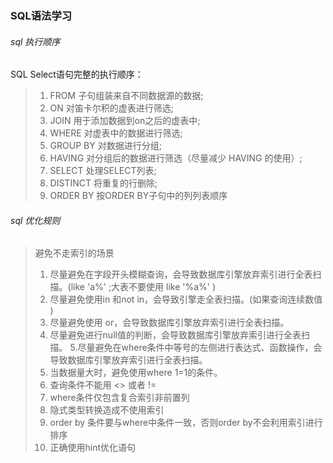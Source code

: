 ### SQL语法学习

###### sql 执行顺序

 SQL Select语句完整的执行顺序： 
> 1. FROM 子句组装来自不同数据源的数据;
> 2. ON 对笛卡尔积的虚表进行筛选;
> 3. JOIN 用于添加数据到on之后的虚表中;
> 4. WHERE 对虚表中的数据进行筛选;
> 5. GROUP BY 对数据进行分组;
> 6. HAVING 对分组后的数据进行筛选（尽量减少 HAVING 的使用）;
> 7. SELECT 处理SELECT列表;
> 8. DISTINCT 将重复的行删除;
> 9. ORDER BY 按ORDER BY子句中的列列表顺序

###### sql 优化规则

>  避免不走索引的场景
>  1. 尽量避免在字段开头模糊查询，会导致数据库引擎放弃索引进行全表扫描。(like 'a%' ;大表不要使用 like '%a%' )
>  2. 尽量避免使用in 和not in，会导致引擎走全表扫描。(如果查询连续数值 )
>  3. 尽量避免使用 or，会导致数据库引擎放弃索引进行全表扫描。
>  4. 尽量避免进行null值的判断，会导致数据库引擎放弃索引进行全表扫描。
>  5.尽量避免在where条件中等号的左侧进行表达式、函数操作，会导致数据库引擎放弃索引进行全表扫描。
>  6. 当数据量大时，避免使用where 1=1的条件。
>  7. 查询条件不能用 <> 或者 !=
>  8. where条件仅包含复合索引非前置列
>  9. 隐式类型转换造成不使用索引
>  10. order by 条件要与where中条件一致，否则order by不会利用索引进行排序
>  11. 正确使用hint优化语句
